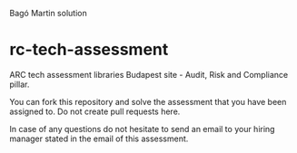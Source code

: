 Bagó Martin solution

# rc-tech-assessment
ARC tech assessment libraries
Budapest site - Audit, Risk and Compliance pillar.

You can fork this repository and solve the assessment that you have been assigned to.
Do not create pull requests here.

In case of any questions do not hesitate to send an email to your hiring manager stated in the email of this assessment.
